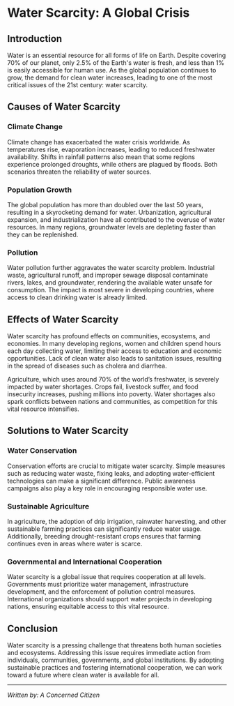 # Water Scarcity: A Global Crisis

## Introduction

Water is an essential resource for all forms of life on Earth. Despite covering 70% of our planet, only 2.5% of the Earth's water is fresh, and less than 1% is easily accessible for human use. As the global population continues to grow, the demand for clean water increases, leading to one of the most critical issues of the 21st century: water scarcity.

## Causes of Water Scarcity

### Climate Change

Climate change has exacerbated the water crisis worldwide. As temperatures rise, evaporation increases, leading to reduced freshwater availability. Shifts in rainfall patterns also mean that some regions experience prolonged droughts, while others are plagued by floods. Both scenarios threaten the reliability of water sources.

### Population Growth

The global population has more than doubled over the last 50 years, resulting in a skyrocketing demand for water. Urbanization, agricultural expansion, and industrialization have all contributed to the overuse of water resources. In many regions, groundwater levels are depleting faster than they can be replenished.

### Pollution

Water pollution further aggravates the water scarcity problem. Industrial waste, agricultural runoff, and improper sewage disposal contaminate rivers, lakes, and groundwater, rendering the available water unsafe for consumption. The impact is most severe in developing countries, where access to clean drinking water is already limited.

## Effects of Water Scarcity

Water scarcity has profound effects on communities, ecosystems, and economies. In many developing regions, women and children spend hours each day collecting water, limiting their access to education and economic opportunities. Lack of clean water also leads to sanitation issues, resulting in the spread of diseases such as cholera and diarrhea.

Agriculture, which uses around 70% of the world’s freshwater, is severely impacted by water shortages. Crops fail, livestock suffer, and food insecurity increases, pushing millions into poverty. Water shortages also spark conflicts between nations and communities, as competition for this vital resource intensifies.

## Solutions to Water Scarcity

### Water Conservation

Conservation efforts are crucial to mitigate water scarcity. Simple measures such as reducing water waste, fixing leaks, and adopting water-efficient technologies can make a significant difference. Public awareness campaigns also play a key role in encouraging responsible water use.

### Sustainable Agriculture

In agriculture, the adoption of drip irrigation, rainwater harvesting, and other sustainable farming practices can significantly reduce water usage. Additionally, breeding drought-resistant crops ensures that farming continues even in areas where water is scarce.

### Governmental and International Cooperation

Water scarcity is a global issue that requires cooperation at all levels. Governments must prioritize water management, infrastructure development, and the enforcement of pollution control measures. International organizations should support water projects in developing nations, ensuring equitable access to this vital resource.

## Conclusion

Water scarcity is a pressing challenge that threatens both human societies and ecosystems. Addressing this issue requires immediate action from individuals, communities, governments, and global institutions. By adopting sustainable practices and fostering international cooperation, we can work toward a future where clean water is available for all.

---

*Written by: A Concerned Citizen*
